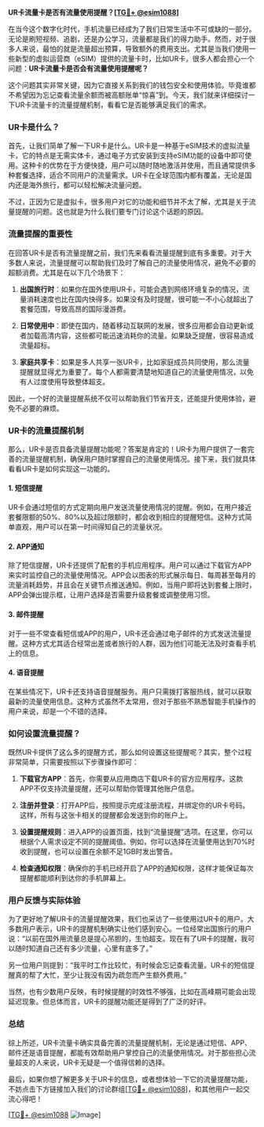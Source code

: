 **UR卡流量卡是否有流量使用提醒？[[TG💪+ @esim1088](https://t.me/s/esim1088)]**

在当今这个数字化时代，手机流量已经成为了我们日常生活中不可或缺的一部分。无论是刷短视频、追剧，还是办公学习，流量都是我们的得力助手。然而，对于很多人来说，最怕的就是流量超出预算，导致额外的费用支出。尤其是当我们使用一些新型的虚拟运营商（eSIM）提供的流量卡时，比如UR卡，很多人都会担心一个问题：**UR卡流量卡是否会有流量使用提醒呢？**

这个问题其实非常关键，因为它直接关系到我们的钱包安全和使用体验。毕竟谁都不希望因为忘记查看流量余额而被高额账单“惊喜”到。今天，我们就来详细探讨一下UR卡流量卡的流量提醒机制，看看它是否能够满足我们的需求。

### UR卡是什么？

首先，让我们简单了解一下UR卡是什么。UR卡是一种基于eSIM技术的虚拟流量卡，它的特点是无需实体卡，通过电子方式安装到支持eSIM功能的设备中即可使用。这种卡的优势在于方便快捷，用户可以随时随地激活并使用，而且通常提供多种套餐选择，适合不同用户的流量需求。UR卡在全球范围内都有覆盖，无论是国内还是海外旅行，都可以轻松解决流量问题。

不过，正因为它是虚拟卡，很多用户对它的功能和细节并不太了解，尤其是关于流量提醒的问题。这也就是为什么我们要专门讨论这个话题的原因。

### 流量提醒的重要性

在回答UR卡是否有流量提醒之前，我们先来看看流量提醒到底有多重要。对于大多数人来说，流量提醒可以帮助我们及时了解自己的流量使用情况，避免不必要的超额消费。尤其是在以下几个场景下：

1. **出国旅行时**：如果你在国外使用UR卡，可能会遇到网络环境复杂的情况，流量消耗速度也比在国内快得多。如果没有及时提醒，很可能一不小心就超出了套餐范围，导致高昂的国际漫游费。
   
2. **日常使用中**：即使在国内，随着移动互联网的发展，很多应用都会自动更新或者加载高清内容，这些都可能迅速消耗你的流量。如果缺乏提醒，很容易造成流量超标。

3. **家庭共享卡**：如果是多人共享一张UR卡，比如家庭成员共同使用，那么流量提醒就显得尤为重要了。每个人都需要清楚地知道自己的流量使用情况，以免有人过度使用导致整体超支。

因此，一个好的流量提醒系统不仅可以帮助我们节省开支，还能提升使用体验，避免不必要的麻烦。

### UR卡的流量提醒机制

那么，UR卡是否具备流量提醒功能呢？答案是肯定的！UR卡为用户提供了一套完善的流量提醒机制，确保用户随时掌握自己的流量使用情况。接下来，我们就具体看看UR卡是如何实现这一功能的。

#### 1. **短信提醒**
UR卡会通过短信的方式定期向用户发送流量使用情况的提醒。例如，在用户接近套餐限额的50%、80%以及超过限额时，都会收到相应的提醒短信。这种方式简单直观，用户可以在第一时间得知自己的流量状况。

#### 2. **APP通知**
除了短信提醒，UR卡还提供了配套的手机应用程序。用户可以通过下载官方APP来实时监控自己的流量使用情况。APP会以图表的形式展示每日、每周甚至每月的流量消耗趋势，并且会在关键节点推送通知。例如，当用户即将达到套餐上限时，APP会弹出提示框，让用户选择是否需要升级套餐或调整使用习惯。

#### 3. **邮件提醒**
对于一些不常查看短信或APP的用户，UR卡还会通过电子邮件的方式发送流量提醒。这种方式尤其适合经常出差或者旅行的人群，因为他们可能无法及时查看手机上的信息。

#### 4. **语音提醒**
在某些情况下，UR卡还支持语音提醒服务。用户只需拨打客服热线，就可以获取最新的流量使用信息。这种方式虽然不太常用，但对于那些不熟悉智能手机操作的用户来说，却是一个不错的选择。

### 如何设置流量提醒？

既然UR卡提供了这么多的提醒方式，那么如何设置这些提醒呢？其实，整个过程非常简单，只需要按照以下步骤操作即可：

1. **下载官方APP**：首先，你需要从应用商店下载UR卡的官方应用程序。这款APP不仅支持流量提醒，还可以帮助你管理其他账户信息。

2. **注册并登录**：打开APP后，按照提示完成注册流程，并绑定你的UR卡号码。这样，所有与这张卡相关的提醒都会发送到你的账户上。

3. **设置提醒规则**：进入APP的设置页面，找到“流量提醒”选项。在这里，你可以根据个人需求设定不同的提醒阈值。例如，你可以选择在流量使用达到70%时收到提醒，也可以设置在余额不足1GB时发出警告。

4. **检查通知权限**：确保你的手机已经开启了APP的通知权限，这样才能保证每次提醒都能顺利到达你的手机屏幕上。

### 用户反馈与实际体验

为了更好地了解UR卡的流量提醒效果，我们也采访了一些使用过UR卡的用户。大多数用户表示，UR卡的提醒机制确实让他们感到安心。一位经常出国旅行的用户说：“以前在国外用流量总是提心吊胆的，生怕超支。现在有了UR卡的提醒，我可以随时知道自己还有多少流量，心里有底多了。”

另一位用户则提到：“我平时工作比较忙，有时候会忘记查看流量。UR卡的短信提醒真的帮了大忙，至少让我没有因为疏忽而产生额外费用。”

当然，也有少数用户反映，有时候提醒的时效性不够强，比如在高峰期可能会出现延迟现象。但总体而言，UR卡的提醒功能还是得到了广泛的好评。

### 总结

综上所述，UR卡流量卡确实具备完善的流量提醒机制，无论是通过短信、APP、邮件还是语音提醒，都能有效帮助用户掌控自己的流量使用情况。对于那些担心流量超支的人来说，UR卡无疑是一个值得信赖的选择。

最后，如果你想了解更多关于UR卡的信息，或者想体验一下它的流量提醒功能，不妨点击下方链接加入我们的讨论群组[[TG💪+ @esim1088](https://t.me/s/esim1088)]，和其他用户一起交流心得吧！

[[TG💪+ @esim1088](https://t.me/s/esim1088) ![Image](https://i.postimg.cc/4NQfJmqS/Snipaste-2025-05-13-00-14-12.png)]